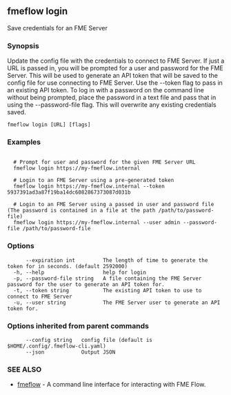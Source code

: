 ## fmeflow login

Save credentials for an FME Server

### Synopsis

Update the config file with the credentials to connect to FME Server. If just a URL is passed in, you will be prompted for a user and password for the FME Server. This will be used to generate an API token that will be saved to the config file for use connecting to FME Server.
	Use the --token flag to pass in an existing API token. To log in with a password on the command line without being prompted, place the password in a text file and pass that in using the --password-file flag.
	This will overwrite any existing credentials saved.

```
fmeflow login [URL] [flags]
```

### Examples

```

  # Prompt for user and password for the given FME Server URL  
  fmeflow login https://my-fmeflow.internal
	
  # Login to an FME Server using a pre-generated token
  fmeflow login https://my-fmeflow.internal --token 5937391ad3a87f19ba14dc6082867373087d031b
	
  # Login to an FME Server using a passed in user and password file (The password is contained in a file at the path /path/to/password-file)
  fmeflow login https://my-fmeflow.internal --user admin --password-file /path/to/password-file
```

### Options

```
      --expiration int         The length of time to generate the token for in seconds. (default 2592000)
  -h, --help                   help for login
  -p, --password-file string   A file containing the FME Server password for the user to generate an API token for.
  -t, --token string           The existing API token to use to connect to FME Server
  -u, --user string            The FME Server user to generate an API token for.
```

### Options inherited from parent commands

```
      --config string   config file (default is $HOME/.config/.fmeflow-cli.yaml)
      --json            Output JSON
```

### SEE ALSO

* [fmeflow](fmeflow.md)	 - A command line interface for interacting with FME Flow.

